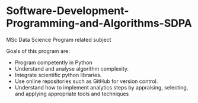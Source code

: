 # Software-Development-Programming-and-Algorithms-SDPA
MSc Data Science Program related subject

Goals of this program are:

- Program competently in Python
- Understand and analyse algorithm complexity.
- Integrate scientific python libraries.
- Use online repositories such as GitHub for version control. 
- Understand how to implement analytics steps by appraising, selecting, and applying appropriate tools and techniques
